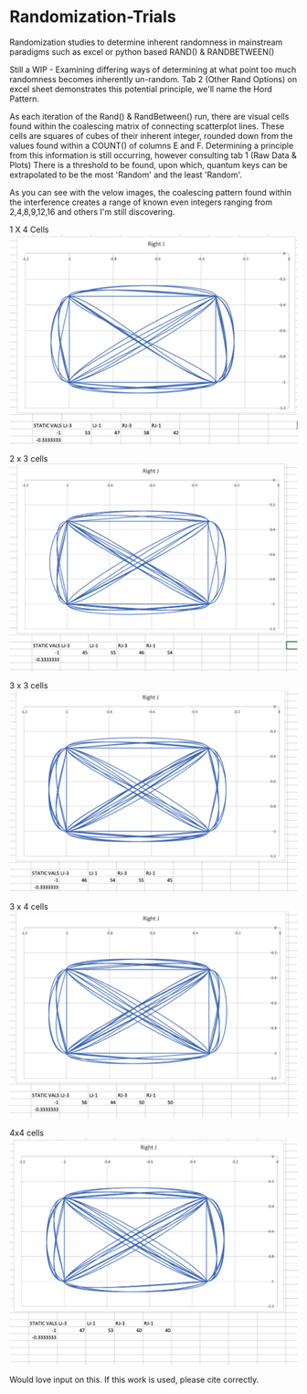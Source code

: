 # Randomization-Trials
Randomization studies to determine inherent randomness in mainstream paradigms such as excel or python based RAND() &amp; RANDBETWEEN() 


Still a WIP - Examining differing ways of determining at what point too much randomness becomes inherently un-random. Tab 2 (Other Rand Options) on excel sheet demonstrates this potential principle, we'll name the Hord Pattern.

As each iteration of the Rand() & RandBetween() run, there are visual cells found within the coalescing matrix of connecting scatterplot lines. These cells are squares of cubes of their inherent integer, rounded down from the values found within a COUNT() of columns E and F. Determining a principle from this information is still occurring, however consulting tab 1 (Raw Data & Plots) There is a threshold to be found, upon which, quantum keys can be extrapolated to be the most 'Random' and the least 'Random'.

As you can see with the velow images, the coalescing pattern found within the interference creates a range of known even integers ranging from 2,4,8,9,12,16 and others I'm still discovering.

1 X 4 Cells 
![Alt text](assets/1x4.png?raw=true "Title")

2 x 3 cells
![Alt text](assets/2x3.png?raw=true "Title")

3 x 3 cells
![Alt text](assets/3sq.png?raw=true "Title")

3 x 4 cells
![Alt text](assets/3x4.png?raw=true "Title")

4x4 cells
![Alt text](assets/4sq.png?raw=true "Title")


Would love input on this. If this work is used, please cite correctly. 
